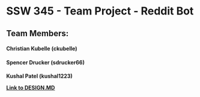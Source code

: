 # SSW 345 - Team Project - Reddit Bot

<h2>Team Members:

<h4> Christian Kubelle (ckubelle)
<h4> Spencer Drucker (sdrucker66)
<h4> Kushal Patel (kushal1223) </br>

 [Link to DESIGN.MD](https://github.com/kushal1223/SSW345-RedditBot/blob/main/DESIGN.md)
  
